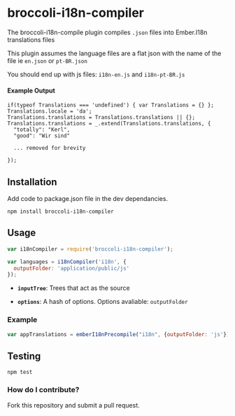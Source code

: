 # broccoli-i18n-compiler

The broccoli-i18n-compile plugin compiles `.json` files into Ember.I18n translations files

This plugin assumes the language files are a flat json with the name of the file
ie `en.json` or `pt-BR.json`

You should end up with js files: `i18n-en.js` and `i18n-pt-BR.js`

#### Example Output
```
if(typeof Translations === 'undefined') { var Translations = {} };
Translations.locale = 'da';
Translations.translations = Translations.translations || {};
Translations.translations = _.extend(Translations.translations, {
  "totally": "Kerl",
  "good": "Wir sind"

  ... removed for brevity

});
```

## Installation
Add code to package.json file in the dev dependancies.
```shell
npm install broccoli-i18n-compiler
```

## Usage

```js
var i18nCompiler = require('broccoli-i18n-compiler');

var languages = i18nCompiler('i18n', {
  outputFolder: 'application/public/js'
});
```

* **`inputTree`**: Trees that act as the source

* **`options`**: A hash of options.
Options avaliable: `outputFolder`

### Example

```js
var appTranslations = emberI18nPrecompile("i18n", {outputFolder: 'js'});
```

## Testing

```
npm test
```

### How do I contribute?

Fork this repository and submit a pull request.
